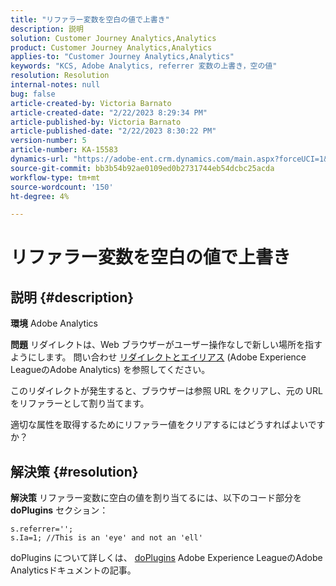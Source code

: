 ```yaml
---
title: "リファラー変数を空白の値で上書き"
description: 説明
solution: Customer Journey Analytics,Analytics
product: Customer Journey Analytics,Analytics
applies-to: "Customer Journey Analytics,Analytics"
keywords: "KCS, Adobe Analytics, referrer 変数の上書き，空の値"
resolution: Resolution
internal-notes: null
bug: false
article-created-by: Victoria Barnato
article-created-date: "2/22/2023 8:29:34 PM"
article-published-by: Victoria Barnato
article-published-date: "2/22/2023 8:30:22 PM"
version-number: 5
article-number: KA-15583
dynamics-url: "https://adobe-ent.crm.dynamics.com/main.aspx?forceUCI=1&pagetype=entityrecord&etn=knowledgearticle&id=4f33cb9d-efb2-ed11-83fe-6045bd0067ea"
source-git-commit: bb3b54b92ae0109ed0b2731744eb54dcbc25acda
workflow-type: tm+mt
source-wordcount: '150'
ht-degree: 4%

---
```


# リファラー変数を空白の値で上書き

## 説明 {#description}


<b>環境</b>
Adobe Analytics

<b>問題</b>
リダイレクトは、Web ブラウザーがユーザー操作なしで新しい場所を指すようにします。 問い合わせ [リダイレクトとエイリアス](https://docs.adobe.com/content/help/en/analytics/technotes/redirects.html) (Adobe Experience LeagueのAdobe Analytics) を参照してください。

このリダイレクトが発生すると、ブラウザーは参照 URL をクリアし、元の URL をリファラーとして割り当てます。

適切な属性を取得するためにリファラー値をクリアするにはどうすればよいですか？


## 解決策 {#resolution}


<b>解決策</b>
リファラー変数に空白の値を割り当てるには、以下のコード部分を <b>doPlugins</b> セクション：


```
s.referrer='';
s.Ia=1; //This is an 'eye' and not an 'ell'
```


doPlugins について詳しくは、 [doPlugins](https://experienceleague.adobe.com/docs/analytics/implementation/vars/functions/doplugins.html "クリックしてリンク先を表示：https://docs.adobe.com/content/help/en/analytics/implementation/vars/functions/doplugins.html") Adobe Experience LeagueのAdobe Analyticsドキュメントの記事。


